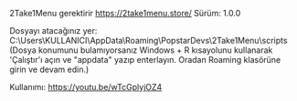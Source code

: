 2Take1Menu gerektirir https://2take1menu.store/
Sürüm: 1.0.0

Dosyayı atacağınız yer:
C:\Users\KULLANICI\AppData\Roaming\PopstarDevs\2Take1Menu\scripts
(Dosya konumunu bulamıyorsanız Windows + R kısayolunu kullanarak 'Çalıştır'ı açın ve "appdata" yazıp enterlayın. Oradan Roaming klasörüne girin ve devam edin.)

Kullanımı:
https://youtu.be/wTcGplyjOZ4
